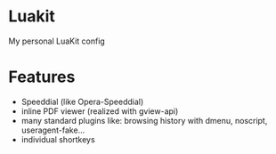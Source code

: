 # Luakit
My personal LuaKit config

# Features 
- Speeddial (like Opera-Speeddial)
- inline PDF viewer (realized with gview-api)
- many standard plugins like: browsing history with dmenu, noscript, useragent-fake...
- individual shortkeys

